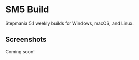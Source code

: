 # SM5 Build

Stepmania 5.1 weekly builds for Windows, macOS, and Linux.

## Screenshots

Coming soon!
